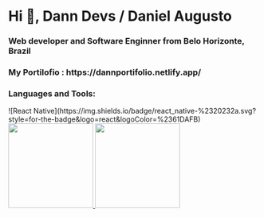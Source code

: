 <h1 align="left">Hi 👋, Dann Devs / Daniel Augusto</h1>
<h3 align="left">Web developer and
Software Enginner from Belo Horizonte, Brazil</h3>

<h3 align="left"> My Portilofio : https://dannportifolio.netlify.app/</h3>


<h3 align="left">Languages and Tools:</h3>
![React Native](https://img.shields.io/badge/react_native-%2320232a.svg?style=for-the-badge&logo=react&logoColor=%2361DAFB)





 <div> 





  
<a href="https://github.com/DannDevs">
    <img height="170em" src="https://github-readme-stats.vercel.app/api?username=DannDevs&show_icons=true&theme=midnight-purple&include_all_commits=true&count_private=true">
    <img height="170em" src="https://github-readme-stats.vercel.app/api/top-langs/?username=DannDevs&layout=compact&langs_count=7&theme=midnight-purple">
  </a>
 
</div>
